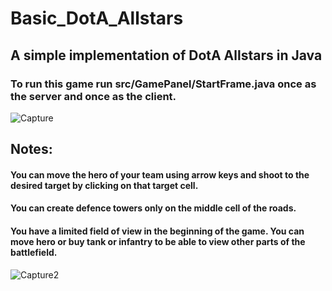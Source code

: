 # Basic_DotA_Allstars
## A simple implementation of DotA Allstars in Java

### To run this game run src/GamePanel/StartFrame.java once as the server and once as the client.
![Capture](https://user-images.githubusercontent.com/58995806/73228989-1501e180-412d-11ea-859d-22f40cb9ddc4.JPG)

## Notes:
#### You can move the hero of your team using arrow keys and shoot to the desired target by clicking on that target cell.
#### You can create defence towers only on the middle cell of the roads.
#### You have a limited field of view in the beginning of the game. You can move hero or buy tank or infantry to be able to view other parts of the battlefield.
![Capture2](https://user-images.githubusercontent.com/58995806/73229197-c86ad600-412d-11ea-994c-e79acb26f5f2.JPG)
